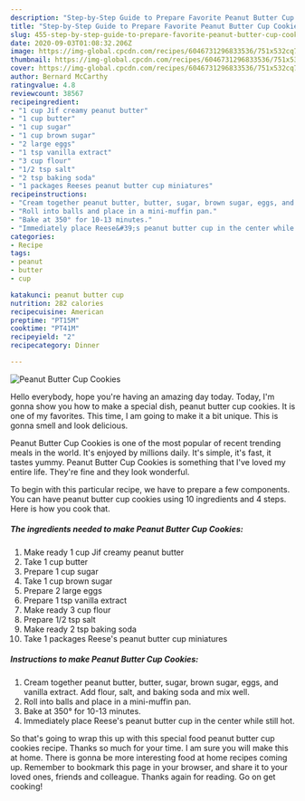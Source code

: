 ```yaml
---
description: "Step-by-Step Guide to Prepare Favorite Peanut Butter Cup Cookies"
title: "Step-by-Step Guide to Prepare Favorite Peanut Butter Cup Cookies"
slug: 455-step-by-step-guide-to-prepare-favorite-peanut-butter-cup-cookies
date: 2020-09-03T01:08:32.206Z
image: https://img-global.cpcdn.com/recipes/6046731296833536/751x532cq70/peanut-butter-cup-cookies-recipe-main-photo.jpg
thumbnail: https://img-global.cpcdn.com/recipes/6046731296833536/751x532cq70/peanut-butter-cup-cookies-recipe-main-photo.jpg
cover: https://img-global.cpcdn.com/recipes/6046731296833536/751x532cq70/peanut-butter-cup-cookies-recipe-main-photo.jpg
author: Bernard McCarthy
ratingvalue: 4.8
reviewcount: 38567
recipeingredient:
- "1 cup Jif creamy peanut butter"
- "1 cup butter"
- "1 cup sugar"
- "1 cup brown sugar"
- "2 large eggs"
- "1 tsp vanilla extract"
- "3 cup flour"
- "1/2 tsp salt"
- "2 tsp baking soda"
- "1 packages Reeses peanut butter cup miniatures"
recipeinstructions:
- "Cream together peanut butter, butter, sugar, brown sugar, eggs, and vanilla extract. Add flour, salt, and baking soda and mix well."
- "Roll into balls and place in a mini-muffin pan."
- "Bake at 350° for 10-13 minutes."
- "Immediately place Reese&#39;s peanut butter cup in the center while still hot."
categories:
- Recipe
tags:
- peanut
- butter
- cup

katakunci: peanut butter cup 
nutrition: 282 calories
recipecuisine: American
preptime: "PT15M"
cooktime: "PT41M"
recipeyield: "2"
recipecategory: Dinner

---
```



![Peanut Butter Cup Cookies](https://img-global.cpcdn.com/recipes/6046731296833536/751x532cq70/peanut-butter-cup-cookies-recipe-main-photo.jpg)

Hello everybody, hope you're having an amazing day today. Today, I'm gonna show you how to make a special dish, peanut butter cup cookies. It is one of my favorites. This time, I am going to make it a bit unique. This is gonna smell and look delicious.

Peanut Butter Cup Cookies is one of the most popular of recent trending meals in the world. It's enjoyed by millions daily. It's simple, it's fast, it tastes yummy. Peanut Butter Cup Cookies is something that I've loved my entire life. They're fine and they look wonderful.




To begin with this particular recipe, we have to prepare a few components. You can have peanut butter cup cookies using 10 ingredients and 4 steps. Here is how you cook that.

<!--inarticleads1-->

##### The ingredients needed to make Peanut Butter Cup Cookies:

1. Make ready 1 cup Jif creamy peanut butter
1. Take 1 cup butter
1. Prepare 1 cup sugar
1. Take 1 cup brown sugar
1. Prepare 2 large eggs
1. Prepare 1 tsp vanilla extract
1. Make ready 3 cup flour
1. Prepare 1/2 tsp salt
1. Make ready 2 tsp baking soda
1. Take 1 packages Reese&#39;s peanut butter cup miniatures




<!--inarticleads2-->

##### Instructions to make Peanut Butter Cup Cookies:

1. Cream together peanut butter, butter, sugar, brown sugar, eggs, and vanilla extract. Add flour, salt, and baking soda and mix well.
1. Roll into balls and place in a mini-muffin pan.
1. Bake at 350° for 10-13 minutes.
1. Immediately place Reese&#39;s peanut butter cup in the center while still hot.




So that's going to wrap this up with this special food peanut butter cup cookies recipe. Thanks so much for your time. I am sure you will make this at home. There is gonna be more interesting food at home recipes coming up. Remember to bookmark this page in your browser, and share it to your loved ones, friends and colleague. Thanks again for reading. Go on get cooking!
